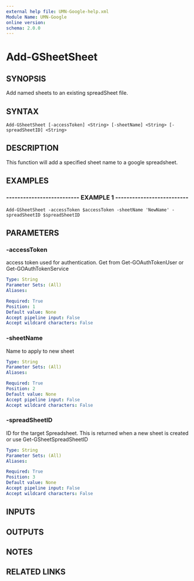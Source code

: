```yaml
---
external help file: UMN-Google-help.xml
Module Name: UMN-Google
online version: 
schema: 2.0.0
---
```


# Add-GSheetSheet

## SYNOPSIS
Add named sheets to an existing spreadSheet file.

## SYNTAX

```
Add-GSheetSheet [-accessToken] <String> [-sheetName] <String> [-spreadSheetID] <String>
```

## DESCRIPTION
This function will add a specified sheet name to a google spreadsheet.

## EXAMPLES

### -------------------------- EXAMPLE 1 --------------------------
```
Add-GSheetSheet -accessToken $accessToken -sheetName 'NewName' -spreadSheetID $spreadSheetID
```

## PARAMETERS

### -accessToken
access token used for authentication. 
Get from Get-GOAuthTokenUser or Get-GOAuthTokenService

```yaml
Type: String
Parameter Sets: (All)
Aliases: 

Required: True
Position: 1
Default value: None
Accept pipeline input: False
Accept wildcard characters: False
```

### -sheetName
Name to apply to new sheet

```yaml
Type: String
Parameter Sets: (All)
Aliases: 

Required: True
Position: 2
Default value: None
Accept pipeline input: False
Accept wildcard characters: False
```

### -spreadSheetID
ID for the target Spreadsheet. 
This is returned when a new sheet is created or use Get-GSheetSpreadSheetID

```yaml
Type: String
Parameter Sets: (All)
Aliases: 

Required: True
Position: 3
Default value: None
Accept pipeline input: False
Accept wildcard characters: False
```

## INPUTS

## OUTPUTS

## NOTES

## RELATED LINKS

